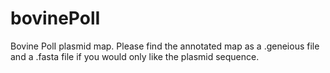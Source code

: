 # bovinePolI
Bovine PolI plasmid map.
Please find the annotated map as a .geneious file and a .fasta file if you would only like the plasmid sequence.
